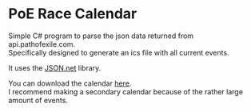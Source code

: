 # PoE Race Calendar
Simple C# program to parse the json data returned from api.pathofexile.com. <br />
Specifically designed to generate an ics file with all current events.

It uses the [JSON.net](http://www.newtonsoft.com/json) library.


You can download the calendar [here](https://raw.githubusercontent.com/MadsPoder/PoECalendar/master/src/PoERaces.ics). <br />
I recommend making a secondary calendar because of the rather large amount of events.
